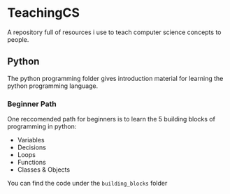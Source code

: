 # TeachingCS
A repository full of resources i use to teach computer science concepts to people.

## Python
The python programming folder gives introduction material for learning the python programming language.

### Beginner Path
One reccomended path for beginners is to learn the 5 building blocks of programming in python:
- Variables
- Decisions
- Loops
- Functions
- Classes & Objects

You can find the code under the `building_blocks` folder 